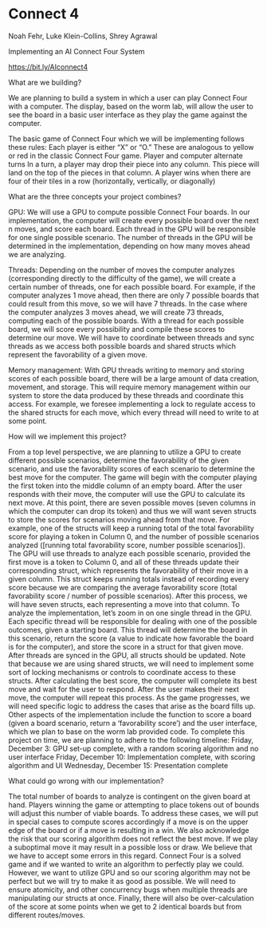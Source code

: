 # Connect 4

Noah Fehr, Luke Klein-Collins, Shrey Agrawal

Implementing an AI Connect Four System

https://bit.ly/AIconnect4

What are we building?

We are planning to build a system in which a user can play Connect Four with a computer. The display, based on the worm lab, will allow the user to see the board in a basic user interface as they play the game against the computer.

The basic game of Connect Four which we will be implementing follows these rules: 
Each player is either “X” or “O.” These are analogous to yellow or red in the classic Connect Four game.
Player and computer alternate turns
In a turn, a player may drop their piece into any column. This piece will land on the top of the pieces in that column.
A player wins when there are four of their tiles in a row (horizontally, vertically, or diagonally) 

What are the three concepts your project combines?

GPU: We will use a GPU to compute possible Connect Four boards. In our implementation, the computer will create every possible board over the next n moves, and score each board. Each thread in the GPU will be responsible for one single possible scenario. The number of threads in the GPU will be determined in the implementation, depending on how many moves ahead we are analyzing. 

Threads: Depending on the number of moves the computer analyzes (corresponding directly to the difficulty of the game), we will create a certain number of threads, one for each possible board. For example, if the computer analyzes 1 move ahead, then there are only 7 possible boards that could result from this move, so we will have 7 threads. In the case where the computer analyzes 3 moves ahead, we will create 73 threads, computing each of the possible boards. With a thread for each possible board, we will score every possibility and compile these scores to determine our move. We will have to coordinate between threads and sync threads as we access both possible boards and shared structs which represent the favorability of a given move.

Memory management: With GPU threads writing to memory and storing scores of each possible board, there will be a large amount of data creation, movement, and storage. This will require memory management within our system to store the data produced by these threads and coordinate this access. For example, we foresee implementing a lock to regulate access to the shared structs for each move, which every thread will need to write to at some point. 


How will we implement this project?

From a top level perspective, we are planning to utilize a GPU to create different possible scenarios, determine the favorability of the given scenario, and use the favorability scores of each scenario to determine the best move for the computer. 
The game will begin with the computer playing the first token into the middle column of an empty board. After the user responds with their move, the computer will use the GPU to calculate its next move. At this point, there are seven possible moves (seven columns in which the computer can drop its token) and thus we will want seven structs to store the scores for scenarios moving ahead from that move. For example, one of the structs will keep a running total of the total favorability score for playing a token in Column 0, and the number of possible scenarios analyzed ([running total favorability score, number possible scenarios]). The GPU will use threads to analyze each possible scenario, provided the first move is a token to Column 0, and all of these threads update their corresponding struct, which represents the favorability of their move in a given column. This struct keeps running totals instead of recording every score because we are comparing the average favorability score (total favorability score / number of possible scenarios). After this process, we will have seven structs, each representing a move into that column.
To analyze the implementation, let’s zoom in on one single thread in the GPU. Each specific thread will be responsible for dealing with one of the possible outcomes, given a starting board. This thread will determine the board in this scenario, return the score (a value to indicate how favorable the board is for the computer), and store the score in a struct for that given move. After threads are synced in the GPU, all structs should be updated. Note that because we are using shared structs, we will need to implement some sort of locking mechanisms or controls to coordinate access to these structs. 
After calculating the best score, the computer will complete its best move and wait for the user to respond. After the user makes their next move, the computer will repeat this process. As the game progresses, we will need specific logic to address the cases that arise as the board fills up. Other aspects of the implementation include the function to score a board (given a board scenario, return a ‘favorability score’) and the user interface, which we plan to base on the worm lab provided code. 
To complete this project on time, we are planning to adhere to the following timeline: 
Friday, December 3: GPU set-up complete, with a random scoring algorithm and no user interface
Friday, December 10: Implementation complete, with scoring algorithm and UI
Wednesday, December 15: Presentation complete

What could go wrong with our implementation?

The total number of boards to analyze is contingent on the given board at hand. Players winning the game or attempting to place tokens out of bounds will adjust this number of viable boards. To address these cases, we will put in special cases to compute scores accordingly if a move is on the upper edge of the board or if a move is resulting in a win. 
We also acknowledge the risk that our scoring algorithm does not reflect the best move. If we play a suboptimal move it may result in a possible loss or draw. We believe that we have to accept some errors in this regard. Connect Four is a solved game and if we wanted to write an algorithm to perfectly play we could. However, we want to utilize GPU and so our scoring algorithm may not be perfect but we will try to make it as good as possible.
We will need to ensure atomicity, and other concurrency bugs when multiple threads are manipulating our structs at once. Finally, there will also be over-calculation of the score at some points when we get to 2 identical boards but from different routes/moves.

